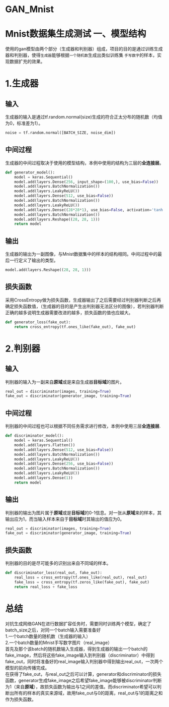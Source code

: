 # GAN_Mnist
Mnist数据集生成测试
一、模型结构
==========
使用的gan模型由两个部分（生成器和判别器）组成，项目的目的是通过训练生成器和判别器，使得`生成器`能够根据`一个随机数`生成出类似训练集 `手写数字`的样本，实现数据扩充的效果。<br>

# 1.生成器
## 输入
生成器的输入是通过tf.random.normal(size)生成的符合正太分布的随机数（均值为0，标准差为1）。
```python
noise = tf.random.normal([BATCH_SIZE, noise_dim])
```
## 中间过程
生成器的中间过程取决于使用的模型结构，本例中使用的结构为三层的**全连接层**。
```python
def generator_model():
    model = keras.Sequential()
    model.add(layers.Dense(256, input_shape=(100,), use_bias=False))
    model.add(layers.BatchNormalization())
    model.add(layers.LeakyReLU())
    model.add(layers.Dense(512, use_bias=False))
    model.add(layers.BatchNormalization())
    model.add(layers.LeakyReLU())
    model.add(layers.Dense((28*28*1), use_bias=False, activation='tanh'))
    model.add(layers.BatchNormalization())
    model.add(layers.Reshape((28, 28, 1)))
    return model
```
## 输出
生成器的输出为一副图像，与Mnist数据集中的样本的结构相同。中间过程中的最后一行定义了输出的类型。
```python
model.add(layers.Reshape((28, 28, 1)))
```
## 损失函数
采用CrossEntropy做为损失函数，生成器输出了之后需要经过判别器判断之后再确定损失函数值，（生成器的目的是产生出判别器无法区分的图像），若判别器判断正确的越多说明生成器需要改进的越多，损失函数的值也应越大。

``` python
def generator_loss(fake_out):
    return cross_entropy(tf.ones_like(fake_out), fake_out)
```

# 2.判别器
## 输入
判别器的输入为一副来自**原域**或是来自生成器**目标域**的图片。
```python
real_out = discriminator(images, training=True)
fake_out = discriminator(generator_image, training=True)
```
## 中间过程
判别器的中间过程也可以根据不同任务需求进行修改，本例中使用三层**全连接层**.
```python
def discriminator_model():
    model = keras.Sequential()
    model.add(layers.Flatten())
    model.add(layers.Dense(512, use_bias=False))
    model.add(layers.BatchNormalization())
    model.add(layers.LeakyReLU())
    model.add(layers.Dense(256, use_bias=False))
    model.add(layers.BatchNormalization())
    model.add(layers.LeakyReLU())
    model.add(layers.Dense(1))
    return model
```
## 输出
判别器的输出为图片属于**原域**或是**目标域**的0-1信息。对一张从**原域**来的样本，其输出应为1，而当输入样本来自于**目标域**时其输出的值应为0。
```python
real_out = discriminator(images, training=True)
fake_out = discriminator(generator_image, training=True)
```
## 损失函数
判别器的目的是尽可能多的识别出来自不同域的样本。

``` python
def discriminator_loss(real_out, fake_out):
    real_loss = cross_entropy(tf.ones_like(real_out), real_out)
    fake_loss = cross_entropy(tf.zeros_like(fake_out), fake_out)
    return real_loss + fake_loss
```
# 总结
对抗生成网络GAN在进行数据扩容任务时，需要同时训练两个模型，确定了batch_size之后，对同一个batch输入需要准备好<br>
1.一个batch数量的随机数（生成器的输入）<br>
2.一个batch数量的Mnist手写数字图片（real_image）<br>
首先及那个该batch的随机数输入生成器，得到生成器的输出一个batch的fake_image，然后将这些fake_image输入到判别器（discriminator）中得到fake_out，同时将准备好的real_image输入判别器中得到输出real_out，一次两个模型的前向传播完成。
<br>
在获得了fake_out，与real_out之后可以计算，generator和discriminator的损失函数，generator生成fake_image之后希望fake_image能够被discriminator判断为1（来自**原域**），故损失函数为输出与1之间的差值。而discriminator希望可以判断出所有的样本的真实来源域，故用fake_out与0的距离，real_out与1的距离之和作为损失函数。


